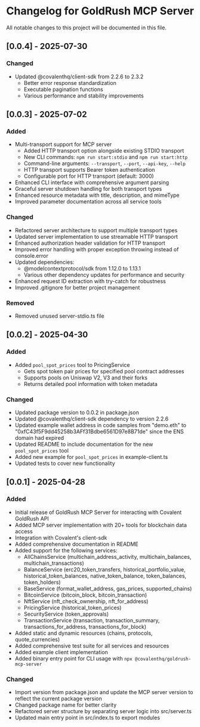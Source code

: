 # Changelog for GoldRush MCP Server

All notable changes to this project will be documented in this file.

## [0.0.4] - 2025-07-30

### Changed
- Updated @covalenthq/client-sdk from 2.2.6 to 2.3.2
  - Better error response standardization
  - Executable pagination functions
  - Various performance and stability improvements

## [0.0.3] - 2025-07-02

### Added
- Multi-transport support for MCP server
  - Added HTTP transport option alongside existing STDIO transport
  - New CLI commands: `npm run start:stdio` and `npm run start:http`
  - Command-line arguments: `--transport`, `--port`, `--api-key`, `--help`
  - HTTP transport supports Bearer token authentication
  - Configurable port for HTTP transport (default: 3000)
- Enhanced CLI interface with comprehensive argument parsing
- Graceful server shutdown handling for both transport types
- Enhanced resource metadata with title, description, and mimeType
- Improved parameter documentation across all service tools

### Changed
- Refactored server architecture to support multiple transport types
- Updated server implementation to use streamable HTTP transport
- Enhanced authorization header validation for HTTP transport
- Improved error handling with proper exception throwing instead of console.error
- Updated dependencies:
  - @modelcontextprotocol/sdk from 1.12.0 to 1.13.1
  - Various other dependency updates for performance and security
- Enhanced request ID extraction with try-catch for robustness
- Improved .gitignore for better project management

### Removed
- Removed unused server-stdio.ts file

## [0.0.2] - 2025-04-30

### Added
- Added `pool_spot_prices` tool to PricingService
  - Gets spot token pair prices for specified pool contract addresses
  - Supports pools on Uniswap V2, V3 and their forks
  - Returns detailed pool information with token metadata

### Changed
- Updated package version to 0.0.2 in package.json
- Updated @covalenthq/client-sdk dependency to version 2.2.6
- Updated example wallet address in code samples from "demo.eth" to "0xfC43f5F9dd45258b3AFf31Bdbe6561D97e8B71de" since the ENS domain had expired
- Updated README to include documentation for the new `pool_spot_prices` tool
- Added new example for `pool_spot_prices` in example-client.ts
- Updated tests to cover new functionality

## [0.0.1] - 2025-04-28

### Added
- Initial release of GoldRush MCP Server for interacting with Covalent GoldRush API
- Added MCP server implementation with 20+ tools for blockchain data access
- Integration with Covalent's client-sdk
- Added comprehensive documentation in README
- Added support for the following services:
  - AllChainsService (multichain_address_activity, multichain_balances, multichain_transactions)
  - BalanceService (erc20_token_transfers, historical_portfolio_value, historical_token_balances, native_token_balance, token_balances, token_holders)
  - BaseService (format_wallet_address, gas_prices, supported_chains)
  - BitcoinService (bitcoin_block, bitcoin_transaction)
  - NftService (nft_check_ownership, nft_for_address)
  - PricingService (historical_token_prices)
  - SecurityService (token_approvals)
  - TransactionService (transaction, transaction_summary, transactions_for_address, transactions_for_block)
- Added static and dynamic resources (chains, protocols, quote_currencies)
- Added comprehensive test suite for all services and resources
- Added example client implementation
- Added binary entry point for CLI usage with `npx @covalenthq/goldrush-mcp-server` 

### Changed
- Import version from package.json and update the MCP server version to reflect the current package version
- Changed package name for better clarity
- Refactored server structure by separating server logic into src/server.ts
- Updated main entry point in src/index.ts to export modules

